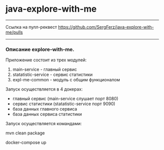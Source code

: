 # java-explore-with-me
- - -
Ссылка на пулл-реквест
https://github.com/SergFerz/java-explore-with-me/pulls
- - - 
### Описание explore-with-me.

Приложение состоит из трех модулей: 
1. main-service - главный сервис 
2. statatistic-service - сервис статистики 
3. expl-me-common - модуль с общим функционалом

Запуск осуществляется в 4 докерах:

+ главный сервис (main-service слушает порт 8080)
+ сервис статистики (statatistic-service порт 9090)
+ база данных главного сервиса
+ база данных сервиса статистики

Запуск осуществляется командами:

mvn clean package

docker-compose up